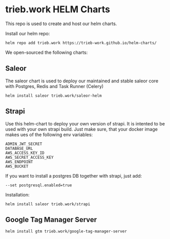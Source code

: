 # trieb.work HELM Charts
This repo is used to create and host our helm charts.

Install our helm repo:

```
helm repo add trieb.work https://trieb-work.github.io/helm-charts/
```

We open-sourced the following charts:

## Saleor
The saleor chart is used to deploy our maintained and stable saleor core with Postgres, Redis and Task Runner (Celery)
```
helm install saleor trieb.work/saleor-helm
```

## Strapi
Use this helm-chart to deploy your own version of strapi. It is intented to be used with your own strapi build. Just make sure, that your docker image makes ues of the following env variables: 
```
ADMIN_JWT_SECRET
DATABASE_URL
AWS_ACCESS_KEY_ID
AWS_SECRET_ACCESS_KEY
AWS_ENDPOINT
AWS_BUCKET
```

If you want to install a postgres DB together with strapi, just add:
```
--set postgresql.enabled=true
```

Installation: 

```
helm install saleor trieb.work/strapi
```

## Google Tag Manager Server
```
helm install gtm trieb.work/google-tag-manager-server
```
